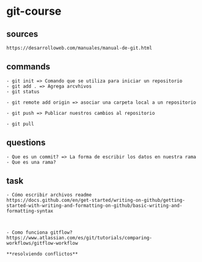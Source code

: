 # git-course

## sources
    https://desarrolloweb.com/manuales/manual-de-git.html

## commands
    - git init => Comando que se utiliza para iniciar un repositorio
    - git add . => Agrega arcvhivos
    - git status

    - git remote add origin => asociar una carpeta local a un repositorio

    - git push => Publicar nuestros cambios al repositorio 

    - git pull

## questions
    - Que es un commit? => La forma de escribir los datos en nuestra rama
    - Que es una rama? 


## task
    - Cómo escribir archivos readme
    https://docs.github.com/en/get-started/writing-on-github/getting-started-with-writing-and-formatting-on-github/basic-writing-and-formatting-syntax



    - Como funciona gitflow?
    https://www.atlassian.com/es/git/tutorials/comparing-workflows/gitflow-workflow

    **resolviendo conflictos** 